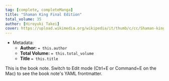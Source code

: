 ```yaml
---
tag: [complete, completeManga]
title: "Shaman King Final Edition"
total_volume: 35
author: [Hiroyuki Takei]
cover: https://upload.wikimedia.org/wikipedia/it/thumb/c/cc/Shaman-king.jpg/1280px-Shaman-king.jpg
---
```


- Metadata:
    - **Author:** `= this.author`
    - **Total Volume:** `= this.total_volume`
    - **Title** `= this.title`

This is the book note. Switch to Edit mode (Ctrl+E or Command+E on the Mac) to see the book note's YAML frontmatter.